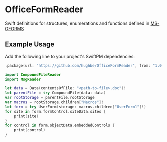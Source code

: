 # OfficeFormReader

Swift definitions for structures, enumerations and functions defined in [MS-OFORMS](https://docs.microsoft.com/en-us/openspecs/windows_protocols/ms-oforms/)


## Example Usage

Add the following line to your project's SwiftPM dependencies:
```swift
.package(url: "https://github.com/hughbe/OfficeFormReader", from: "1.0.0"),
```

```swift
import CompoundFileReader
import MsgReader

let data = Data(contentsOfFile: "<path-to-file>.doc")!
let parentFile = try CompoundFile(data: data)
var rootStorage = parentFile.rootStorage
var macros = rootStorage.children["Macros"]!
let form = try UserForm(storage: macros.children["UserForm1"]!)
for site in form.formControl.siteData.sites {
    print(site)
}
for control in form.objectData.embeddedControls {
    print(control)
}
```
